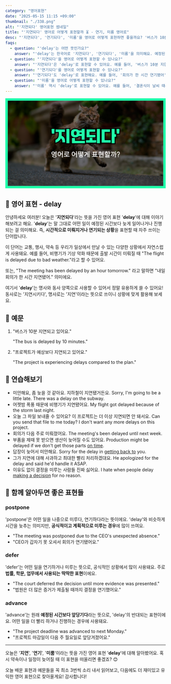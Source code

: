 ```yaml
---
category: "영어표현"
date: "2025-05-15 11:15 +09:00"
thumbnail: "./338.png"
alt: "'지연되다' 영어표현 썸네일"
title: "'지연되다' 영어로 어떻게 표현할까 ⏳ - 연기, 미룸 영어로"
desc: "'지연되다', '연기되다', '미룸'을 영어로 어떻게 표현하면 좋을까요? '버스가 10분 지연되고 있어요', '회의가 한 시간 연기됐어' 등을 영어로 표현하는 법을 배워봅시다. 다양한 예문을 통해서 연습하고 본인의 표현으로 만들어 보세요."
faqs:
  - question: "'delay'는 어떤 뜻인가요?"
    answer: "'delay'는 한국어로 '지연되다', '연기되다', '미룸'을 의미해요. 예정된 시간보다 늦어지는 상황에서 주로 사용된답니다."
  - question: "'지연되다'을 영어로 어떻게 표현할 수 있나요?"
    answer: "'지연되다'은 'delay'로 표현할 수 있어요. 예를 들어, '버스가 10분 지연되고 있어요'는 'The bus is delayed by 10 minutes.'라고 해요."
  - question: "'연기되다'를 영어로 어떻게 표현할 수 있나요?"
    answer: "'연기되다'도 'delay'로 표현해요. 예를 들어, '회의가 한 시간 연기됐어'는 'The meeting has been delayed by an hour.'라고 말할 수 있어요."
  - question: "'미룸'을 영어로 어떻게 표현할 수 있나요?"
    answer: "'미룸' 역시 'delay'로 표현할 수 있어요. 예를 들어, '결혼식이 날씨 때문에 미뤄졌어요'는 'The wedding was delayed because of the weather.'라고 해요."
---
```


!['지연' 영어표현 썸네일](./338.png)

## 🌟 영어 표현 - delay

안녕하세요 여러분! 오늘은 '**지연되다**'라는 뜻을 가진 영어 표현 '**delay**'에 대해 이야기해보려고 해요. '**delay**'는 말 그대로 어떤 일이 예정된 시간보다 늦게 일어나거나 진행되는 걸 의미해요. 즉, **시간적으로 미뤄지거나 연기되는 상황**을 표현할 때 자주 쓰이는 단어랍니다.

이 단어는 교통, 행사, 약속 등 우리가 일상에서 만날 수 있는 다양한 상황에서 자연스럽게 사용돼요. 예를 들어, 비행기가 기상 악화 때문에 출발 시간이 미뤄질 때 "The flight is delayed due to bad weather."라고 할 수 있어요.

또는, "The meeting has been delayed by an hour tomorrow." 라고 말하면 "내일 회의가 한 시간 지연됐어." 의미에요.

여기서 '**delay**'는 명사와 동사 양쪽으로 사용할 수 있어서 정말 유용하게 쓸 수 있어요! 동사로는 '지연시키다', 명사로는 '지연'이라는 뜻으로 쓰이니 상황에 맞게 활용해 보세요.

## 📖 예문

1. "버스가 10분 지연되고 있어요."

   "The bus is delayed by 10 minutes."

2. "프로젝트가 예상보다 지연되고 있어요."

   "The project is experiencing delays compared to the plan."

## 💬 연습해보기

<ul data-interactive-list>
  <li data-interactive-item>
    <span data-toggler>미안해요, 좀 늦을 것 같아요. 지하철이 지연됐거든요.</span>
    <span data-answer>Sorry, I'm going to be a little late. There was a delay on the subway.</span>
  </li>
  <li data-interactive-item>
    <span data-toggler>어젯밤 폭풍 때문에 비행기가 지연됐어요.</span>
    <span data-answer>My flight got delayed because of the storm last night.</span>
  </li>
  <li data-interactive-item>
    <span data-toggler>오늘 그 파일 보내줄 수 있어요? 이 프로젝트는 더 이상 지연되면 안 돼서요.</span>
    <span data-answer>Can you send that file to me today? I don't want any more delays on this project.</span>
  </li>
  <li data-interactive-item>
    <span data-toggler>회의가 다음 주로 미뤄졌어요.</span>
    <span data-answer>The meeting's been delayed until next week.</span>
  </li>
  <li data-interactive-item>
    <span data-toggler>부품을 제때 못 받으면 생산이 늦어질 수도 있어요.</span>
    <span data-answer>Production might be delayed if we don't get those parts <a href="/blog/vocab-1/043.on-time/">on time</a>.</span>
  </li>
  <li data-interactive-item>
    <span data-toggler>답장이 늦어서 미안해요.</span>
    <span data-answer>Sorry for the delay in <a href="/blog/in-english/043.get-back-to/">getting back to</a> you.</span>
  </li>
  <li data-interactive-item>
    <span data-toggler>그가 지연에 대해 사과하고 최대한 빨리 처리하겠대요.</span>
    <span data-answer>He apologized for the delay and said he'd handle it ASAP.</span>
  </li>
  <li data-interactive-item>
    <span data-toggler>이유도 없이 결정을 미루는 사람들 진짜 싫어요.</span>
    <span data-answer>I hate when people delay <a href="/blog/vocab-1/010.make-a-decision/">making a decision</a> for no reason.</span>
  </li>
</ul>

## 🤝 함께 알아두면 좋은 표현들

### postpone

'postpone'은 어떤 일을 나중으로 미루다, 연기하다라는 뜻이에요. 'delay'와 비슷하게 시간을 늦추는 의미지만, **공식적이고 계획적으로 미루는 경우**에 많이 쓰여요.

- "The meeting was postponed due to the CEO's unexpected absence."
- "CEO가 갑자기 못 오셔서 회의가 연기됐어요."

### defer

'defer'는 어떤 일을 연기하거나 미루는 뜻으로, 공식적인 상황에서 많이 사용돼요. 주로 **법률, 학문, 업무에서 사용되는 딱딱한 표현**이에요.

- "The court deferred the decision until more evidence was presented."
- "법원은 더 많은 증거가 제출될 때까지 결정을 연기했어요."

### advance

'advance'는 원래 **예정된 시간보다 앞당기다**라는 뜻으로, 'delay'의 반대되는 표현이에요. 어떤 일을 더 빨리 하거나 진행하는 경우에 사용돼요.

- "The project deadline was advanced to next Monday."
- "프로젝트 마감일이 다음 주 월요일로 앞당겨졌어요."

---

오늘은 '**지연**', '**연기**', '**미룸**'이라는 뜻을 가진 영어 표현 '**delay**'에 대해 알아봤어요. 혹시 약속이나 일정이 늦어질 때 이 표현을 떠올리면 좋겠죠? 😊

오늘 배운 표현과 예문들을 꼭 최소 3번씩 소리 내서 읽어보고, 다음에도 더 재미있고 유익한 영어 표현으로 찾아올게요! 감사합니다!
